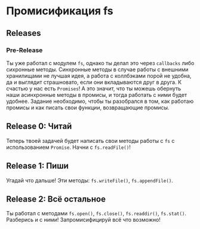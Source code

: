 # Промисификация fs

## Releases

### Pre-Release
Ты уже работал с модулем `fs`, однако ты делал это через `callbacks` либо сихронные методы. Синхронные методы в случае работы с внешними хранилищами не лучшая идея, а работа с коллбэками порой не удобна, да и выглядит страшновато, если они вкладываются друг в друга. К счастью у нас есть `Promises`! А это значит, что ты можешь обернуть наши асинхронные методы в промисы, и тогда работать с ними будет удобнее. Задание необходимо, чтобы ты разобрался в том, как работаю промисы и как писать свои функции, возвращающие промисы.

## Release 0: Читай

Теперь твоей задачей будет написать свои методы работы с `fs` с использованием `Promise`.
Начни с `fs.readFile()`! 

## Release 1: Пиши
Угадай что дальше! Эти методы: `fs.writeFile()`, `fs.appendFile()`.

## Release 2: Всё остальное 
Ты работал с методами `fs.open()`, `fs.close()`, `fs.readdir()`, `fs.stat()`. Разберись и с ними! Запромисифицируй всё что возможно!
